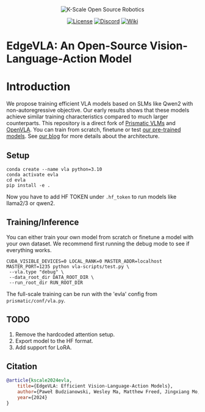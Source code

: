 <p align="center">
  <picture>
    <img alt="K-Scale Open Source Robotics" src="https://media.kscale.dev/kscale-open-source-header.png" style="max-width: 100%;">
  </picture>
</p>

<div align="center">

[![License](https://img.shields.io/badge/license-MIT-green)](https://github.com/kscalelabs/onshape/blob/main/LICENSE)
[![Discord](https://img.shields.io/discord/1224056091017478166)](https://discord.gg/k5mSvCkYQh)
[![Wiki](https://img.shields.io/badge/wiki-humanoids-black)](https://humanoids.wiki)
</div>

# EdgeVLA: An Open-Source Vision-Language-Action Model

# Introduction
We propose training efficient VLA models based on SLMs like Qwen2 with non-autoregressive objective. Our early results shows that these models achieve similar training characteristics compared to much larger counterparts. This repository is a direct fork of [Prismatic VLMs](https://github.com/TRI-ML/prismatic-vlms) and [OpenVLA](https://github.com/openvla/openvla). You can train from scratch, finetune or test [our pre-trained models]([https://kscale-public.s3.amazonaws.com/evla_09092024/](https://kscale-public.s3.amazonaws.com/evla_09092024/evla_09092024.tar.gz)). See [our blog](https://medium.com/@budzianowski/34baf4f434ec) for more details about the architecture.

## Setup
```
conda create --name vla python=3.10
conda activate evla
cd evla
pip install -e .
```
Now you have to add HF TOKEN under `.hf_token` to run models like llama2/3 or qwen2.

## Training/Inference
You can either train your own model from scratch or finetune a model with your own dataset.
We recommend first running the debug mode to see if everything works.
```
CUDA_VISIBLE_DEVICES=0 LOCAL_RANK=0 MASTER_ADDR=localhost MASTER_PORT=1235 python vla-scripts/test.py \
 --vla.type "debug" \
 --data_root_dir DATA_ROOT_DIR \
 --run_root_dir RUN_ROOT_DIR
```
The full-scale training can be run with the 'evla' config from `prismatic/conf/vla.py`.


## TODO
1. Remove the hardcoded attention setup.
2. Export model to the HF format.
3. Add support for LoRA.


## Citation

```bibtex
@article{kscale2024evla,
    title={EdgeVLA: Efficient Vision-Language-Action Models},
    author={Paweł Budzianowski, Wesley Ma, Matthew Freed, Jingxiang Mo, Aaron Xie, Viraj Tipnis, Benjamin Bolte},
    year={2024}
} 
```
